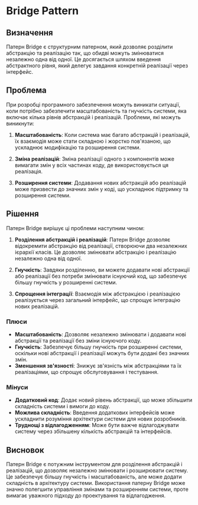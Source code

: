# Bridge Pattern

## Визначення

Патерн Bridge є структурним патерном, який дозволяє розділити абстракцію та реалізацію так, що обидві можуть змінюватися
незалежно одна від одної. Це досягається шляхом введення абстрактного рівня, який делегує завдання конкретній реалізації
через інтерфейс.

## Проблема

При розробці програмного забезпечення можуть виникати ситуації, коли потрібно забезпечити масштабованість та гнучкість
системи, яка включає кілька рівнів абстракцій і реалізацій. Проблеми, які можуть виникнути:

1. **Масштабованість**: Коли система має багато абстракцій і реалізацій, їх взаємодія може стати складною і жорстко
   пов'язаною, що ускладнює модифікацію та розширення системи.

2. **Зміна реалізацій**: Зміна реалізації одного з компонентів може вимагати змін у всіх частинах коду, де
   використовується ця реалізація.

3. **Розширення системи**: Додавання нових абстракцій або реалізацій може призвести до значних змін у коді, що ускладнює
   підтримку та розширення системи.

## Рішення

Патерн Bridge вирішує ці проблеми наступним чином:

1. **Розділення абстракцій і реалізацій**: Патерн Bridge дозволяє відокремити абстракцію від реалізації, створюючи два
   незалежних ієрархії класів. Це дозволяє змінювати абстракцію і реалізацію незалежно одна від одної.

2. **Гнучкість**: Завдяки розділенню, ви можете додавати нові абстракції або реалізації без потреби змінювати існуючий
   код, що забезпечує більшу гнучкість у розширенні системи.

3. **Спрощення інтеграції**: Взаємодія між абстракцією і реалізацією реалізується через загальний інтерфейс, що спрощує
   інтеграцію нових реалізацій.

### Плюси

- **Масштабованість**: Дозволяє незалежно змінювати і додавати нові абстракції та реалізації без зміни існуючого коду.
- **Гнучкість**: Забезпечує більшу гнучкість при розширенні системи, оскільки нові абстракції і реалізації можуть бути
  додані без значних змін.
- **Зменшення зв'язності**: Знижує зв'язність між абстракціями та їх реалізаціями, що спрощує обслуговування і
  тестування.

### Мінуси

- **Додатковий код**: Додає новий рівень абстракції, що може збільшити складність системи і вимоги до коду.
- **Можлива складність**: Введення додаткових інтерфейсів може ускладнити розуміння архітектури системи для нових
  розробників.
- **Труднощі з відлагодженням**: Може бути важче відлагоджувати систему через збільшену кількість абстракцій та
  інтерфейсів.

## Висновок

Патерн Bridge є потужним інструментом для розділення абстракцій і реалізацій, що дозволяє незалежно змінювати і
розширювати систему. Це забезпечує більшу гнучкість і масштабованість, але може додати складність в архітектуру системи.
Використання патерну Bridge може значно полегшити управління змінами та розширенням системи, проте вимагає уважного
підходу до проектування та відлагодження.
